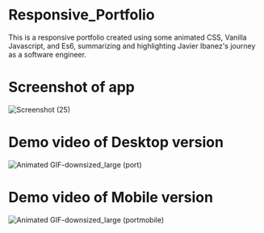 # Responsive_Portfolio

This is a responsive portfolio created using some animated CSS, Vanilla Javascript, and Es6, summarizing and highlighting Javier Ibanez's journey as a software engineer. 

# Screenshot of app

![Screenshot (25)](https://user-images.githubusercontent.com/69645144/109377804-9fba9000-789b-11eb-8a13-085fef41dc2f.png)

# Demo video of Desktop version

![Animated GIF-downsized_large (port)](https://user-images.githubusercontent.com/69645144/110292349-0d14a200-7fbb-11eb-8639-8a431d3221b5.gif)

# Demo video of Mobile version

![Animated GIF-downsized_large (portmobile)](https://user-images.githubusercontent.com/69645144/110297183-31737d00-7fc1-11eb-9cf2-88c35e8bc341.gif)

